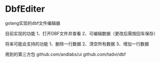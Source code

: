 # DbfEditer
golang实现的dbf文件编辑器

目前实现的功能
1、打开DBF文件并查看
2、可编辑数据（更改后需按回车保存）

将来可能会支持的功能
1、删除一行数据
2、清空所有数据
3、增加一行数据

用到的第三方包
github.com/andlabs/ui
github.com/tadvi/dbf
